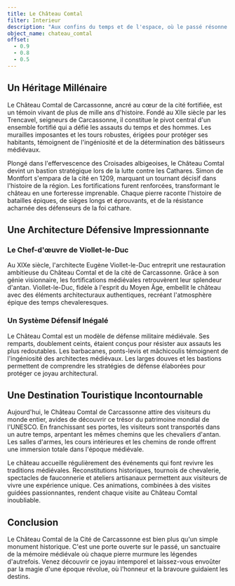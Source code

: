 ```yaml
---
title: Le Château Comtal
filter: Interieur
description: "Aux confins du temps et de l'espace, où le passé résonne avec une majesté inébranlable, se dresse le Château Comtal de la Cité de Carcassonne. Ce monument emblématique, incarnation de l'histoire et de la splendeur médiévales, offre une plongée captivante dans un monde où chevaliers, seigneurs et bâtisseurs ont laissé une empreinte indélébile."
object_name: chateau_comtal
offset:
  - 0.9
  - 0.8
  - 0.5
---
```


## Un Héritage Millénaire

Le Château Comtal de Carcassonne, ancré au cœur de la cité fortifiée, est un témoin vivant de plus de mille ans d'histoire. Fondé au XIIe siècle par les Trencavel, seigneurs de Carcassonne, il constitue le pivot central d'un ensemble fortifié qui a défié les assauts du temps et des hommes. Les murailles imposantes et les tours robustes, érigées pour protéger ses habitants, témoignent de l'ingéniosité et de la détermination des bâtisseurs médiévaux.

Plongé dans l'effervescence des Croisades albigeoises, le Château Comtal devint un bastion stratégique lors de la lutte contre les Cathares. Simon de Montfort s'empara de la cité en 1209, marquant un tournant décisif dans l'histoire de la région. Les fortifications furent renforcées, transformant le château en une forteresse imprenable. Chaque pierre raconte l'histoire de batailles épiques, de sièges longs et éprouvants, et de la résistance acharnée des défenseurs de la foi cathare.

## Une Architecture Défensive Impressionnante

### Le Chef-d'œuvre de Viollet-le-Duc

Au XIXe siècle, l'architecte Eugène Viollet-le-Duc entreprit une restauration ambitieuse du Château Comtal et de la cité de Carcassonne. Grâce à son génie visionnaire, les fortifications médiévales retrouvèrent leur splendeur d'antan. Viollet-le-Duc, fidèle à l'esprit du Moyen Âge, embellit le château avec des éléments architecturaux authentiques, recréant l'atmosphère épique des temps chevaleresques.

### Un Système Défensif Inégalé

Le Château Comtal est un modèle de défense militaire médiévale. Ses remparts, doublement ceints, étaient conçus pour résister aux assauts les plus redoutables. Les barbacanes, ponts-levis et mâchicoulis témoignent de l'ingéniosité des architectes médiévaux. Les larges douves et les bastions permettent de comprendre les stratégies de défense élaborées pour protéger ce joyau architectural.

## Une Destination Touristique Incontournable

Aujourd'hui, le Château Comtal de Carcassonne attire des visiteurs du monde entier, avides de découvrir ce trésor du patrimoine mondial de l'UNESCO. En franchissant ses portes, les visiteurs sont transportés dans un autre temps, arpentant les mêmes chemins que les chevaliers d'antan. Les salles d'armes, les cours intérieures et les chemins de ronde offrent une immersion totale dans l'époque médiévale.

Le château accueille régulièrement des événements qui font revivre les traditions médiévales. Reconstitutions historiques, tournois de chevalerie, spectacles de fauconnerie et ateliers artisanaux permettent aux visiteurs de vivre une expérience unique. Ces animations, combinées à des visites guidées passionnantes, rendent chaque visite au Château Comtal inoubliable.

## Conclusion

Le Château Comtal de la Cité de Carcassonne est bien plus qu'un simple monument historique. C'est une porte ouverte sur le passé, un sanctuaire de la mémoire médiévale où chaque pierre murmure les légendes d'autrefois. Venez découvrir ce joyau intemporel et laissez-vous envoûter par la magie d'une époque révolue, où l'honneur et la bravoure guidaient les destins.
